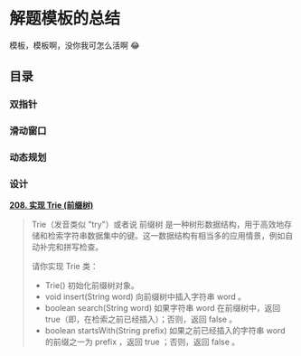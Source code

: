 # 解题模板的总结

模板，模板啊，没你我可怎么活啊 :joy:

## 目录



### 双指针



### 滑动窗口



### 动态规划



### 设计

[**208. 实现 Trie (前缀树)**](https://leetcode.cn/problems/implement-trie-prefix-tree/)

> Trie（发音类似 "try"）或者说 前缀树 是一种树形数据结构，用于高效地存储和检索字符串数据集中的键。这一数据结构有相当多的应用情景，例如自动补完和拼写检查。
>
> 请你实现 Trie 类：
>
> * Trie() 初始化前缀树对象。&#x20;
> * void insert(String word) 向前缀树中插入字符串 word 。&#x20;
> * boolean search(String word) 如果字符串 word 在前缀树中，返回 true（即，在检索之前已经插入）；否则，返回 false 。&#x20;
> * boolean startsWith(String prefix) 如果之前已经插入的字符串 word 的前缀之一为 prefix ，返回 true ；否则，返回 false 。






